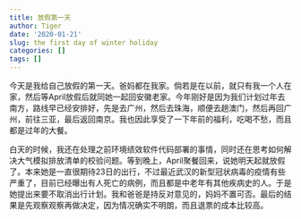 ```yaml
---
title: 放假第一天
author: Tiger
date: '2020-01-21'
slug: the first day of winter holiday
categories: []
tags: []
---
```


今天是我给自己放假的第一天。爸妈都在我家。倘若是在以前，就只有我一个人在家，然后等April放假后就同她一起回安徽老家。今年刚好是因为我们计划过年去南方，路线早已经安排好，先是去广州，然后去珠海，顺便去趟澳门，然后再回广州，前往三亚，最后返回南京。我也因此享受了一下年前的福利，吃喝不愁，而且都是过年的大餐。

白天的时候，我还在处理之前环境绩效软件代码部署的事情，同时还在思考如何解决大气模拟排放清单的校验问题。等到晚上，April聚餐回来，说她明天起就放假了。本来她是一直很期待23日的出行，不过最近武汉的新型冠状病毒的疫情有些严重了，目前已经曝出有人死亡的病例，而且都是中老年有其他疾病史的人。于是她提出来要不取消出行计划。我和爸爸是持反对意见的，妈妈不置可否。最后的结果是先观察观察再做决定，因为情况确实不明朗，而且退票的成本比较高。
